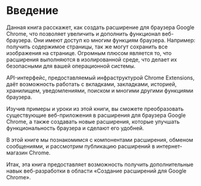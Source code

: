 # Введение

Данная книга расскажет, как создать расширение для браузера Google Chrome, что позволяет увеличить и дополнить функционал веб-браузера. Они имеют доступ ко многим функциям браузера. Например: получить содержимое страницы, так же могут сохранить все изображения на странице. Огромным плюсом является то, что расширения выполняются в изолированной среде, что делает их безопасными для вашей операционной системы.

API-интерфейс, предоставляемый инфраструктурой Chrome Extensions, даёт возможность работать с вкладками, закладками, историей, хранилищем, уведомлениями, поиском и многими другими функциями браузера.

Изучив примеры и уроки из этой книги, вы сможете преобразовать существующие веб-приложения в расширения для браузера Google Chrome, а также создавать новые расширения, которые улучшать функциональность браузера и сделают его удобней.

В этой книге мы познакомимся с компонентами расширения, обменом сообщениями, и рассмотрим публикацию расширений в интернет-магазин Chrome.

Итак, эта книга предоставляет возможность получить дополнительные навык веб-разработки в области «Создание расширений для Google Chrome».

